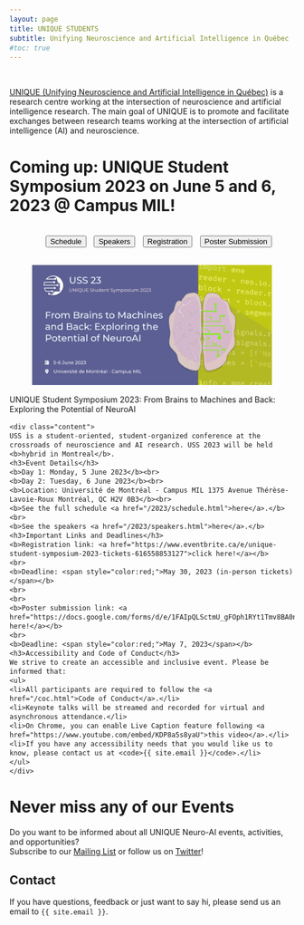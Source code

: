 ```yaml
---
layout: page
title: UNIQUE STUDENTS
subtitle: Unifying Neuroscience and Artificial Intelligence in Québec
#toc: true
---
```


<br>

[UNIQUE (Unifying Neuroscience and Artificial Intelligence in Québec)](https://sites.google.com/view/unique-neuro-ai) is a research centre working at the intersection of neuroscience and artificial intelligence research. The main goal of UNIQUE is to promote and facilitate exchanges between research teams working at the intersection of artificial intelligence (AI) and
neuroscience.

# Coming up: UNIQUE Student Symposium 2023 on June 5 and 6, 2023 @ Campus MIL!

<br>
<center>
<ul style="display:inline;list-style:none;"><li style="display:inline;padding: 0px 5px 0px 5px"><a href="/2023/schedule.html"><button class="button is-primary">Schedule</button></a></li>  <li style="display:inline;padding: 0px 5px 0px 5px"><a href="/2023/speakers.html"><button class="button is-primary">Speakers</button></a></li>  <li style="display:inline;padding: 0px 5px 0px 5px"><a href="https://www.eventbrite.ca/e/unique-student-symposium-2023-tickets-616558853127"><button class="button is-primary">Registration</button></a></li>  <li style="display:inline;padding: 0px 5px 0px 5px"><a href="https://docs.google.com/forms/d/e/1FAIpQLSctmU_gFOph1RYt1Tmv8BA0nUTaPnbgO0SJlvYxnKIgKZv4Rg/viewform"><button class="button is-primary">Poster Submission</button></a></li></ul>
</center>
<br>

<div class="card">
<div class="card-image">
    <figure class="image is-5by2">
    <img src="/assets/img/USS2023/banner.png" alt="USS 2023">
    </figure>
</div>
<div class="card-content">
    <div class="media">
    <div class="media-content">
        <p class="title is-4">UNIQUE Student Symposium 2023: From Brains to Machines and Back: Exploring the Potential of NeuroAI</p>
    </div>
    </div>

    <div class="content">
    USS is a student-oriented, student-organized conference at the crossroads of neuroscience and AI research. USS 2023 will be held <b>hybrid in Montreal</b>.
    <h3>Event Details</h3>
    <b>Day 1: Monday, 5 June 2023</b><br>
    <b>Day 2: Tuesday, 6 June 2023</b><br>
    <b>Location: Université de Montréal - Campus MIL 1375 Avenue Thérèse-Lavoie-Roux Montréal, QC H2V 0B3</b><br>
    <b>See the full schedule <a href="/2023/schedule.html">here</a>.</b><br>
    <b>See the speakers <a href="/2023/speakers.html">here</a>.</b>
    <h3>Important Links and Deadlines</h3>
    <b>Registration link: <a href="https://www.eventbrite.ca/e/unique-student-symposium-2023-tickets-616558853127">click here!</a></b>
    <br>
    <b>Deadline: <span style="color:red;">May 30, 2023 (in-person tickets)</span></b>
    <br>
    <br>
    <b>Poster submission link: <a href="https://docs.google.com/forms/d/e/1FAIpQLSctmU_gFOph1RYt1Tmv8BA0nUTaPnbgO0SJlvYxnKIgKZv4Rg/viewform">click here!</a></b>
    <br>
    <b>Deadline: <span style="color:red;">May 7, 2023</span></b>
    <h3>Accessibility and Code of Conduct</h3>
    We strive to create an accessible and inclusive event. Please be informed that:
    <ul>
    <li>All participants are required to follow the <a href="/coc.html">Code of Conduct</a>.</li>
    <li>Keynote talks will be streamed and recorded for virtual and asynchronous attendance.</li>
    <li>On Chrome, you can enable Live Caption feature following <a href="https://www.youtube.com/embed/KDP8a5s8yaU">this video</a>.</li>
    <li>If you have any accessibility needs that you would like us to know, please contact us at <code>{{ site.email }}</code>.</li>
    </ul>
    </div>
</div>
</div>

# Never miss any of our Events

Do you want to be informed about all UNIQUE Neuro-AI events, activities, and opportunities?
<br>
Subscribe to our [Mailing List](https://docs.google.com/forms/d/e/1FAIpQLSc4zY0T3-Y0XRSt4JbWza8eEUjqH9SVERaXyZwzOrcvEdp2bA/viewform) or follow us on [Twitter](https://twitter.com/ai_unique)!

## Contact

If you have questions, feedback or just want to say hi, please send us an email to `{{ site.email }}`.
